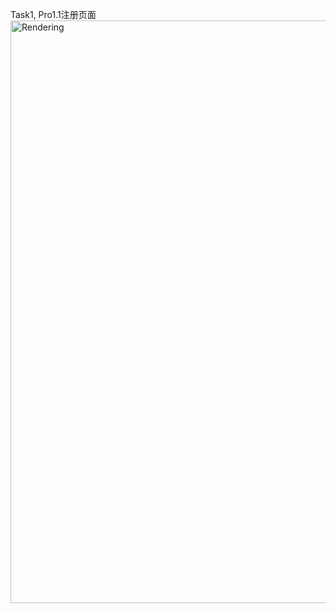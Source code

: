 Task1, Pro1.1注册页面
<img width="1440" height="932" alt="Rendering" src="https://github.com/user-attachments/assets/b30d689c-9f67-4186-adee-420e4127d40c" />
